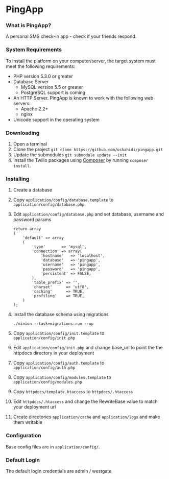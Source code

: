 PingApp
============

### What is PingApp?

A personal SMS check-in app - check if your friends respond.

### System Requirements

To install the platform on your computer/server, the target system must meet the following requirements:

* PHP version 5.3.0 or greater
* Database Server
    - MySQL version 5.5 or greater
    - PostgreSQL support is coming
* An HTTP Server. PingApp is known to work with the following web servers:
    - Apache 2.2+
    - nginx
* Unicode support in the operating system

### Downloading

1. Open a terminal
2. Clone the project ```git clone https://github.com/ushahidi/pingapp.git```
3. Update the submodules ```git submodule update --init```
4. Install the Twilio packages using [Composer](http://getcomposer.org) by running ```composer install```.


### Installing

1. Create a database
2. Copy ```application/config/database.template``` to ```application/config/database.php```
3. Edit ```application/config/database.php``` and set database, username and password params

	```
	return array
	(
		'default' => array
		(
			'type'       => 'mysql',
			'connection' => array(
				'hostname'   => 'localhost',
				'database'   => 'pingapp',
				'username'   => 'pingapp',
				'password'   => 'pingapp',
				'persistent' => FALSE,
			),
			'table_prefix' => '',
			'charset'      => 'utf8',
			'caching'      => TRUE,
			'profiling'    => TRUE,
		)
	);
	```

4. Install the database schema using migrations
	
	```./minion --task=migrations:run --up```

5. Copy ```application/config/init.template``` to ```application/config/init.php```
6. Edit ```application/config/init.php``` and change base_url to point the the httpdocs directory in your deployment
7. Copy ```application/config/auth.template``` to ```application/config/auth.php```
8. Copy ```application/config/modules.template``` to ```application/config/modules.php```
9. Copy ```httpdocs/template.htaccess``` to ```httpdocs/.htaccess```
10. Edit ```httpdocs/.htaccess``` and change the RewriteBase value to match your deployment url
11. Create directories ```application/cache``` and ```application/logs``` and make them writable

### Configuration

Base config files are in ```application/config/```.

### Default Login

The default login credentials are admin / westgate
